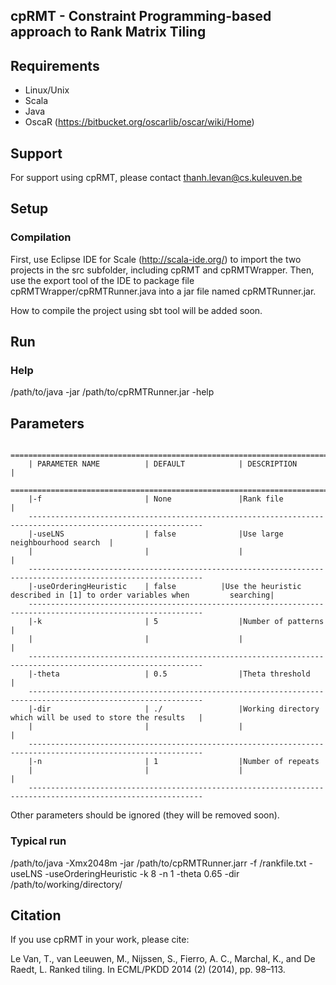 cpRMT - Constraint Programming-based approach to Rank Matrix Tiling
-------------------------------------------------------------------------------

Requirements
------------------------
* Linux/Unix
* Scala
* Java
* OscaR (https://bitbucket.org/oscarlib/oscar/wiki/Home)

Support
------------------------
For support using cpRMT, please contact thanh.levan@cs.kuleuven.be

Setup
------------------------

### Compilation

First, use Eclipse IDE for Scale (http://scala-ide.org/) to import the two projects in the src subfolder, including cpRMT and cpRMTWrapper. Then, use the export tool of the IDE to package file cpRMTWrapper/cpRMTRunner.java into a jar file named cpRMTRunner.jar.

How to compile the project using sbt tool will be added soon.


Run
------------------------

### Help

 /path/to/java -jar /path/to/cpRMTRunner.jar -help

## Parameters

        =============================================================================================================
        | PARAMETER NAME          | DEFAULT            | DESCRIPTION                                                |
        =============================================================================================================
        |-f          	          | None               |Rank file                                     |
        -------------------------------------------------------------------------------------------------------------
        |-useLNS                  | false              |Use large neighbourhood search  |
        |                         |                    |                                 			    |
        -------------------------------------------------------------------------------------------------------------
        |-useOrderingHeuristic    | false	       |Use the heuristic described in [1] to order variables when         searching|                        
        -------------------------------------------------------------------------------------------------------------        
        |-k                       | 5                  |Number of patterns                                          |
        |                         |                    |                                                            |
        -------------------------------------------------------------------------------------------------------------
        |-theta                   | 0.5                |Theta threshold                                             |       
        -------------------------------------------------------------------------------------------------------------
        |-dir                     | ./                 |Working directory which will be used to store the results   |
        |                         |                    |                                                            |
        -------------------------------------------------------------------------------------------------------------
        |-n                       | 1                  |Number of repeats
        |                         |                    |                                                            |
        -------------------------------------------------------------------------------------------------------------

Other parameters should be ignored (they will be removed soon).

### Typical run

/path/to/java -Xmx2048m -jar /path/to/cpRMTRunner.jarr -f /rankfile.txt -useLNS -useOrderingHeuristic -k 8 -n 1 -theta 0.65 -dir /path/to/working/directory/

Citation
------------------------
If you use cpRMT in your work, please cite:

Le Van, T., van Leeuwen, M., Nijssen, S., Fierro, A. C., Marchal, K., and De Raedt, L. Ranked tiling. In ECML/PKDD 2014 (2) (2014), pp. 98–113.
